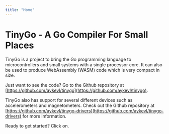 ```yaml
---
title: "Home"
---
```

# TinyGo - A Go Compiler For Small Places

TinyGo is a project to bring the Go programming language to microcontrollers and small systems with a single processor core. It can also be used to produce WebAssembly (WASM) code which is very compact in size.

Just want to see the code? Go to the Github repository at [https://github.com/aykevl/tinygo](https://github.com/aykevl/tinygo).

TinyGo also has support for several different devices such as accelerometers and magnetometers. Check out the Github repository at [https://github.com/aykevl/tinygo-drivers](https://github.com/aykevl/tinygo-drivers) for more information.

Ready to get started? Click on.
